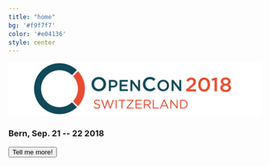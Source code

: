 ```yaml
---
title: "home"
bg: '#f9f7f7'
color: '#e04136'
style: center
---
```


<link rel='stylesheet' type='text/css' href='https://stackpath.bootstrapcdn.com/bootstrap/4.1.0/css/bootstrap.min.css'>

![opencon-switzerland-logo](img/logo.png)

### Bern, Sep. 21 -- 22 2018

<div class='center'>
<a href='https://goo.gl/forms/z7A65UbEpLWiIOgY2'><button class='btn btn-primary'>Tell me more! <i class='fa fa-external-link'></i></button></a>
</div>

